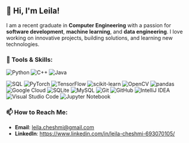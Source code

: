 ## 👋 Hi, I'm Leila!

I am a recent graduate in **Computer Engineering** with a passion for **software development**, **machine learning**, and **data engineering**. I love working on innovative projects, building solutions, and learning new technologies.

### 🌟 Tools & Skills:
![Python](https://img.shields.io/badge/Python-3776AB?style=for-the-badge&logo=python&logoColor=white) 
![C++](https://img.shields.io/badge/C++-00599C?style=for-the-badge&logo=c%2B%2B&logoColor=white) 
![Java](https://img.shields.io/badge/Java-007396?style=for-the-badge&logo=coffeescript&logoColor=white)
<!-- <img src="https://upload.wikimedia.org/wikipedia/en/3/30/Java_programming_language_logo.svg" alt="Java" width="100"/> -->
![SQL](https://img.shields.io/badge/SQL-003B57?style=for-the-badge&logo=sql&logoColor=white)
![PyTorch](https://img.shields.io/badge/PyTorch-EE4C2C?style=for-the-badge&logo=pytorch&logoColor=white) ![TensorFlow](https://img.shields.io/badge/TensorFlow-FF6F00?style=for-the-badge&logo=tensorflow&logoColor=white)
![scikit-learn](https://img.shields.io/badge/scikit--learn-F7931E?style=for-the-badge&logo=scikit-learn&logoColor=white)
![OpenCV](https://img.shields.io/badge/OpenCV-5C3EE8?style=for-the-badge&logo=opencv&logoColor=white)
![pandas](https://img.shields.io/badge/pandas-150458?style=for-the-badge&logo=pandas&logoColor=white)
![Google Cloud](https://img.shields.io/badge/Google_Cloud-4285F4?style=for-the-badge&logo=google-cloud&logoColor=white)
![SQLite](https://img.shields.io/badge/SQLite-003B57?style=for-the-badge&logo=sqlite&logoColor=white) ![MySQL](https://img.shields.io/badge/MySQL-4479A1?style=for-the-badge&logo=mysql&logoColor=white)
![Git](https://img.shields.io/badge/Git-F05032?style=for-the-badge&logo=git&logoColor=white) ![GitHub](https://img.shields.io/badge/GitHub-181717?style=for-the-badge&logo=github&logoColor=white)
![IntelliJ IDEA](https://img.shields.io/badge/IntelliJ_IDEA-000000?style=for-the-badge&logo=intellij-idea&logoColor=white)
![Visual Studio Code](https://img.shields.io/badge/VS%20Code-0078d7?style=for-the-badge&logo=visual-studio-code&logoColor=white)
![Jupyter Notebook](https://img.shields.io/badge/Jupyter-F37626?style=for-the-badge&logo=jupyter&logoColor=white)

### 📫 How to Reach Me:
- **Email**: leila.cheshmi@gmail.com
- **LinkedIn**: https://www.linkedin.com/in/leila-cheshmi-693070105/
